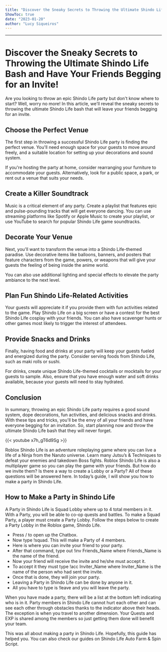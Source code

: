 ```yaml
---
title: "Discover the Sneaky Secrets to Throwing the Ultimate Shindo Life Bash and Have Your Friends Begging for an Invite!"
ShowToc: true 
date: "2023-01-20"
author: "Lucy Siqueiros"
---
```

*****
# Discover the Sneaky Secrets to Throwing the Ultimate Shindo Life Bash and Have Your Friends Begging for an Invite!

Are you looking to throw an epic Shindo Life party but don't know where to start? Well, worry no more! In this article, we'll reveal the sneaky secrets to throwing the ultimate Shindo Life bash that will leave your friends begging for an invite.

## Choose the Perfect Venue

The first step in throwing a successful Shindo Life party is finding the perfect venue. You'll need enough space for your guests to move around freely, and a suitable location for setting up your decorations and sound system.

If you're hosting the party at home, consider rearranging your furniture to accommodate your guests. Alternatively, look for a public space, a park, or rent out a venue that suits your needs.

## Create a Killer Soundtrack

Music is a critical element of any party. Create a playlist that features epic and pulse-pounding tracks that will get everyone dancing. You can use streaming platforms like Spotify or Apple Music to create your playlist, or use YouTube to search for popular Shindo Life game soundtracks.

## Decorate Your Venue

Next, you'll want to transform the venue into a Shindo Life-themed paradise. Use decorative items like balloons, banners, and posters that feature characters from the game, powers, or weapons that will give your guests the feeling of being inside the anime world.

You can also use additional lighting and special effects to elevate the party ambiance to the next level.

## Plan Fun Shindo Life-Related Activities

Your guests will appreciate it if you provide them with fun activities related to the game. Play Shindo Life on a big screen or have a contest for the best Shindo Life cosplay with your friends. You can also have scavenger hunts or other games most likely to trigger the interest of attendees.

## Provide Snacks and Drinks

Finally, having food and drinks at your party will keep your guests fueled and energized during the party. Consider serving foods from Shindo Life, such as maki rolls or sushi.

For drinks, create unique Shindo Life-themed cocktails or mocktails for your guests to sample. Also, ensure that you have enough water and soft drinks available, because your guests will need to stay hydrated.

## Conclusion

In summary, throwing an epic Shindo Life party requires a good sound system, dope decorations, fun activities, and delicious snacks and drinks. With these tips and tricks, you'll be the envy of all your friends and have everyone begging for an invitation. So, start planning now and throw the ultimate Shindo Life bash that they will never forget.

{{< youtube x7h_gT6d9Sg >}} 



Roblox Shindo Life is an adventure roleplaying game where you can live a life of a Ninja from the Naruto universe. Learn many Jutsu’s & Techniques to defeat your enemies and takedown Boss fights. Roblox Shindo Life is also a multiplayer game so you can play the game with your friends. But how do we invite them? Is there a way to create a Lobby or a Party? All of these questions will be answered here. In today’s guide, I will show you how to make a party in Shindo Life.
 
## How to Make a Party in Shindo Life
 

 
A Party in Shindo Life is Squad Lobby where up to 4 total members in it. With a Party, you will be able to co-op quests and battles. To make a Squad Party, a player must create a Party Lobby. Follow the steps below to create a Party Lobby in the Roblox game, Shindo Life.
 
- Press / to open up the Chatbox.
 - Now type !squad. This will make a Party of 4 members.
 - Here is where you can invite your friend to your party.
 - After that command, type out !inv Friends_Name where Friends_Name is the name of the friend.
 - Now your friend will receive the invite and he/she must accept it.
 - To accept it they must type !acc Inviter_Name where Inviter_Name is the name of the person who had sent the invite.
 - Once that is done, they will join your party.
 - Leaving a Party in Shindo Life can be done by anyone in it.
 - All you have to type is !leave and you will leave the party.

 
When you have made a party, there will be a list at the bottom left indicating who is in it. Party members in Shindo Life cannot hurt each other and can see each other through obstacles thanks to the indicator above their heads. The exception is when you travel to another dimension. Your Quests and EXP is shared among the members so just getting them done will benefit your team.
 
This was all about making a party in Shindo Life. Hopefully, this guide has helped you. You can also check our guides on Shindo Life Auto Farm & Spin Script.




